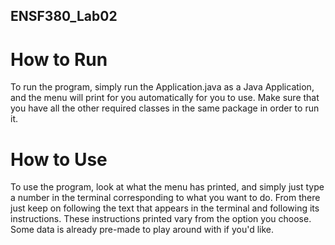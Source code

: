## ENSF380_Lab02

  # How to Run
  To run the program, simply run the Application.java as a Java Application, and the menu will print for you automatically for you to use.
  Make sure that you have all the other required classes in the same package in order to run it.

  # How to Use
  To use the program, look at what the menu has printed, and simply just type a number in the terminal corresponding to what you want to do. 
  From there just keep on following the text that appears in the terminal and following its instructions. These instructions printed vary from the option you choose.
  Some data is already pre-made to play around with if you'd like.
